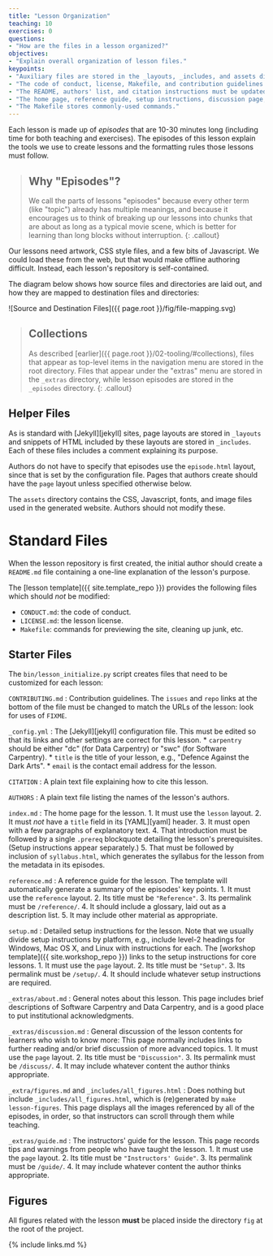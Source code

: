 ```yaml
---
title: "Lesson Organization"
teaching: 10
exercises: 0
questions:
- "How are the files in a lesson organized?"
objectives:
- "Explain overall organization of lesson files."
keypoints:
- "Auxiliary files are stored in the _layouts, _includes, and assets directories."
- "The code of conduct, license, Makefile, and contribution guidelines should not be modified."
- "The README, authors' list, and citation instructions must be updated for each lesson."
- "The home page, reference guide, setup instructions, discussion page, and instructors' guide must be updated for each lesson."
- "The Makefile stores commonly-used commands."
---
```


Each lesson is made up of *episodes* that are 10-30 minutes long
(including time for both teaching and exercises).
The episodes of this lesson explain the tools we use to create lessons
and the formatting rules those lessons must follow.

> ## Why "Episodes"?
>
> We call the parts of lessons "episodes" because
> every other term (like "topic") already has multiple meanings,
> and because it encourages us to think of breaking up our lessons
> into chunks that are about as long as a typical movie scene,
> which is better for learning than long blocks without interruption.
{: .callout}

Our lessons need artwork,
CSS style files,
and a few bits of Javascript.
We could load these from the web,
but that would make offline authoring difficult.
Instead, each lesson's repository is self-contained.

The diagram below shows how source files and directories are laid out,
and how they are mapped to destination files and directories:

![Source and Destination Files]({{ page.root }}/fig/file-mapping.svg)

> ## Collections
>
> As described [earlier]({{ page.root }}/02-tooling/#collections),
> files that appear as top-level items in the navigation menu are stored in the root directory.
> Files that appear under the "extras" menu are stored in the `_extras` directory,
> while lesson episodes are stored in the `_episodes` directory.
{: .callout}

## Helper Files

As is standard with [Jekyll][jekyll] sites,
page layouts are stored in `_layouts`
and snippets of HTML included by these layouts are stored in `_includes`.
Each of these files includes a comment explaining its purpose.

Authors do not have to specify that episodes use the `episode.html` layout,
since that is set by the configuration file.
Pages that authors create should have the `page` layout unless specified otherwise below.

The `assets` directory contains the CSS, Javascript, fonts, and image files
used in the generated website.
Authors should not modify these.

# Standard Files

When the lesson repository is first created,
the initial author should create a `README.md` file containing
a one-line explanation of the lesson's purpose.

The [lesson template]({{ site.template_repo }}) provides the following files
which should *not* be modified:

*   `CONDUCT.md`: the code of conduct.
*   `LICENSE.md`: the lesson license.
*   `Makefile`: commands for previewing the site, cleaning up junk, etc.

## Starter Files

The `bin/lesson_initialize.py` script creates files that need to be customized for each lesson:

`CONTRIBUTING.md`
:   Contribution guidelines.
    The `issues` and `repo` links at the bottom of the file must be changed
    to match the URLs of the lesson:
    look for uses of `FIXME`.

`_config.yml`
:   The [Jekyll][jekyll] configuration file.
    This must be edited so that its links and other settings are correct for this lesson.
    *   `carpentry` should be either "dc" (for Data Carpentry) or "swc" (for Software Carpentry).
    *   `title` is the title of your lesson,
        e.g.,
        "Defence Against the Dark Arts".
    *   `email` is the contact email address for the lesson.

`CITATION`
:   A plain text file explaining how to cite this lesson.

`AUTHORS`
:   A plain text file listing the names of the lesson's authors.

`index.md`
:   The home page for the lesson.
    1.  It must use the `lesson` layout.
    2.  It must *not* have a `title` field in its [YAML][yaml] header.
    3.  It must open with a few paragraphs of explanatory text.
    4.  That introduction must be followed by a single `.prereq` blockquote
        detailing the lesson's prerequisites.
        (Setup instructions appear separately.)
    5.  That must be followed by inclusion of `syllabus.html`,
        which generates the syllabus for the lesson
        from the metadata in its episodes.

`reference.md`
:   A reference guide for the lesson.
    The template will automatically generate a summary of the episodes' key points.
    1.  It must use the `reference` layout.
    2.  Its title must be `"Reference"`.
    3.  Its permalink must be `/reference/`.
    4.  It should include a glossary, laid out as a description list.
    5.  It may include other material as appropriate.

`setup.md`
:   Detailed setup instructions for the lesson.
    Note that we usually divide setup instructions by platform,
    e.g.,
    include level-2 headings for Windows, Mac OS X, and Linux
    with instructions for each.
    The [workshop template]({{ site.workshop_repo }})
    links to the setup instructions for core lessons.
    1.  It must use the `page` layout.
    2.  Its title must be `"Setup"`.
    3.  Its permalink must be `/setup/`.
    4.  It should include whatever setup instructions are required.

`_extras/about.md`
:   General notes about this lesson.
    This page includes brief descriptions of Software Carpentry and Data Carpentry,
    and is a good place to put institutional acknowledgments.

`_extras/discussion.md`
:   General discussion of the lesson contents for learners who wish to know more:
    This page normally includes links to further reading
    and/or brief discussion of more advanced topics.
    1.  It must use the `page` layout.
    2.  Its title must be `"Discussion"`.
    3.  Its permalink must be `/discuss/`.
    4.  It may include whatever content the author thinks appropriate.

`_extra/figures.md` and `_includes/all_figures.html`
:   Does nothing but include `_includes/all_figures.html`,
    which is (re)generated by `make lesson-figures`.
    This page displays all the images referenced by all of the episodes,
    in order,
    so that instructors can scroll through them while teaching.

`_extras/guide.md`
:   The instructors' guide for the lesson.
    This page records tips and warnings from people who have taught the lesson.
    1.  It must use the `page` layout.
    2.  Its title must be `"Instructors' Guide"`.
    3.  Its permalink must be `/guide/`.
    4.  It may include whatever content the author thinks appropriate.

## Figures

All figures related with the lesson **must** be placed inside the directory `fig` at the root of the project.

{% include links.md %}
